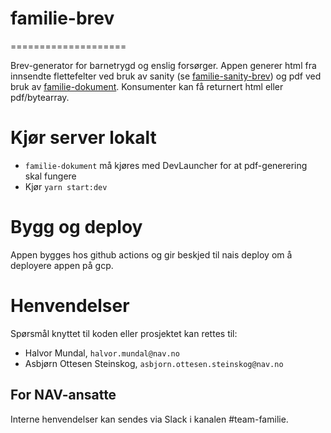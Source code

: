 # familie-brev
====================

Brev-generator for barnetrygd og enslig forsørger. 
Appen generer html fra innsendte flettefelter ved bruk av sanity (se [familie-sanity-brev](https://github.com/navikt/familie-sanity-brev)) og pdf ved bruk av [familie-dokument](https://github.com/navikt/familie-dokument).
Konsumenter kan få returnert html eller pdf/bytearray.

# Kjør server lokalt
* `familie-dokument` må kjøres med DevLauncher for at pdf-generering skal fungere
* Kjør `yarn start:dev`

# Bygg og deploy
Appen bygges hos github actions og gir beskjed til nais deploy om å deployere appen på gcp. 

# Henvendelser

Spørsmål knyttet til koden eller prosjektet kan rettes til:

* Halvor Mundal, `halvor.mundal@nav.no`
* Asbjørn Ottesen Steinskog, `asbjorn.ottesen.steinskog@nav.no`

## For NAV-ansatte

Interne henvendelser kan sendes via Slack i kanalen #team-familie.
